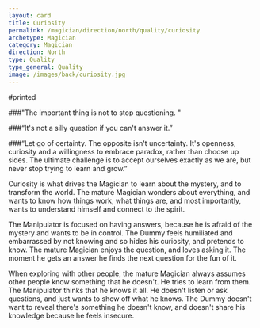 ```yaml
---
layout: card
title: Curiosity
permalink: /magician/direction/north/quality/curiosity
archetype: Magician
category: Magician
direction: North
type: Quality
type_general: Quality
image: /images/back/curiosity.jpg
---
```

#printed   
  
###"The important thing is not to stop questioning. "  
  
  
###“It's not a silly question if you can't answer it.”   
  
  
###“Let go of certainty. The opposite isn't uncertainty. It's openness, curiosity and a willingness to embrace paradox, rather than choose up sides. The ultimate challenge is to accept ourselves exactly as we are, but never stop trying to learn and grow.”   
  
Curiosity is what drives the Magician to learn about the mystery, and to transform the world. The mature Magician wonders about everything, and wants to know how things work, what things are, and most importantly, wants to understand himself and connect to the spirit.   
  
The Manipulator is focused on having answers, because he is afraid of the mystery and wants to be in control. The Dummy feels humiliated and embarrassed by not knowing and so hides his curiosity, and pretends to know. The mature Magician enjoys the question, and loves asking it. The moment he gets an answer he finds the next question for the fun of it.   
  
When exploring with other people, the mature Magician always assumes other people know something that he doesn't. He tries to learn from them. The Manipulator thinks that he knows it all. He doesn't listen or ask questions, and just wants to show off what he knows. The Dummy doesn't want to reveal there's something he doesn't know, and doesn't share his knowledge because he feels insecure.  

